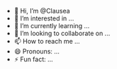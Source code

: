 - 👋 Hi, I’m @Clausea
- 👀 I’m interested in ...
- 🌱 I’m currently learning ...
- 💞️ I’m looking to collaborate on ...
- 📫 How to reach me ...
- 😄 Pronouns: ...
- ⚡ Fun fact: ...

<!---
Clausea/Clausea is a ✨ special ✨ repository because its `README.md` (this file) appears on your GitHub profile.
You can click the Preview link to take a look at your changes.
--->
